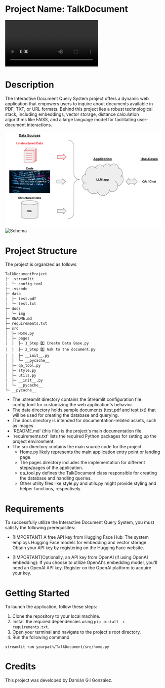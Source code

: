# Project Name: TalkDocument
![Demo Video](docs/video/video_demo.mp4)

# Description
The Interactive Document Query System project offers a dynamic web application that empowers users to inquire about documents available in PDF, TXT, or URL formats. Behind this project lies a robust technological stack, including embeddings, vector storage, distance calculation algorithms like FAISS, and a large language model for facilitating user-document interactions.

![Schema](/docs/img/schema.png)
![Schema](schema.png)

# Project Structure
The project is organized as follows:

```
TalkDocumentProject
├─ .streamlit
│  └─ config.toml
├─ .vscode
├─ data
│  ├─ test.pdf
│  └─ test.txt
├─ docs
│  └─ img
├─ README.md
├─ requirements.txt
├─ src
│  ├─ Home.py
│  ├─ pages
│  │  ├─ 1_Step 1️⃣ Create Data Base.py
│  │  ├─ 2_Step 2️⃣ Ask to the document.py
│  │  ├─ __init__.py
│  │  └─ __pycache__
│  ├─ qa_tool.py
│  ├─ style.py
│  ├─ utils.py
│  ├─ __init__.py
│  └─ __pycache__
└─ __pycache__
```

- The .streamlit directory contains the Streamlit configuration file config.toml for customizing the web application's behavior.
- The data directory holds sample documents (test.pdf and test.txt) that will be used for creating the database and querying.
- The docs directory is intended for documentation-related assets, such as images.
- 'README.md' (this file) is the project's main documentation file.
- 'requirements.txt' lists the required Python packages for setting up the project environment.
- The src directory contains the main source code for the project.
    - Home.py likely represents the main application entry point or landing page.
    - The pages directory includes the implementation for different steps/pages of the application.
    - qa_tool.py defines the TalkDocument class responsible for creating the database and handling queries.
    - Other utility files like style.py and utils.py might provide styling and helper functions, respectively.

# Requirements
To successfully utilize the Interactive Document Query System, you must satisfy the following prerequisites:

- [!IMPORTANT] A free API key from Hugging Face Hub: The system employs Hugging Face models for embedding and vector storage. Obtain your API key by registering on the Hugging Face website.

- [!IMPORTANT]Optionally, an API key from OpenAI (if using OpenAI embedding): If you choose to utilize OpenAI's embedding model, you'll need an OpenAI API key. Register on the OpenAI platform to acquire your key.

# Getting Started
To launch the application, follow these steps:

1. Clone the repository to your local machine.
2. Install the required dependencies using `pip install -r requirements.txt`.
3. Open your terminal and navigate to the project's root directory.
4. Run the following command:

```
streamlit run yourpath/TalkDocument/src/home.py
```
# Credits
This project was developed by Damián Gil González.

